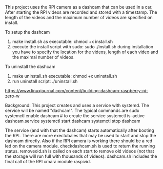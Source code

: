 This project uses the RPI camera as a dashcam that can be used in a car. After starting the RPI videos are recorded and stored with a timestamp. The length of the videos and the maximum number of videos are specified on install. 

To setup the dashcam 
1) make install.sh as executable: chmod +x install.sh
2) execute the install script with sudo: sudo ./install.sh
   during installation you have to specify the location for the videos, length of each video and the maximal number of videos. 

To uninstall the dashcam
1) make uninstall.sh executable: chmod +x uninstall.sh
2) run uninstall script: ./uninstall.sh

https://www.linuxjournal.com/content/building-dashcam-raspberry-pi-zero-w

Background:
This project creates and uses a service with systemd. The service will be named "dashcam". The typical commands are 
sudo systemctl enable dashcam   # to create the service
systemctl is-active dashcam.service 
systemctl start dashcam
systemctl stop dashcam

The service (and with that the dashcam) starts automatically after booting the RPI. There are more exectubales that may be used to start and stop the dashcam directly. Also if the RPI camera is working there should be a red led on the camera module. checkdashcam.sh is used to return the running status. removeold.sh is called on each start to remove old videos (not that the storage will run full with thousands of videos). dashcam.sh includes the final call of the RPI cmara module raspivid.


